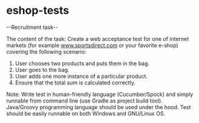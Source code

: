# eshop-tests

--Recruitment task--

The content of the task:
Create a web acceptance test for one of internet markets 
(for example www.sportsdirect.com or your favorite e-shop) covering the following scenario:

1.    User chooses two products and puts them in the bag.
2.    User goes to the bag.
3.    User adds one more instance of a particular product.
4.    Ensure that the total sum is calculated correctly.

Note: Write test in human-friendly language (Cucumber/Spock) 
and simply runnable from command line (use Gradle as project build tool).  
Java/Groovy programming language should be used under the hood. 
Test should be easily runnable on both Windows and GNU/Linux OS.
